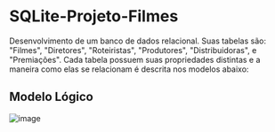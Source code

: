 # SQLite-Projeto-Filmes

Desenvolvimento de um banco de dados relacional. Suas tabelas são: "Filmes", "Diretores", "Roteiristas", "Produtores", "Distribuidoras", e "Premiações". Cada tabela possuem suas propriedades distintas e a maneira como elas se relacionam é descrita nos modelos abaixo:

## Modelo Lógico

![image](https://github.com/FlavioCastr00/SQLite-Projeto-Filmes/assets/154934234/d9f57b04-d7e0-444f-9581-38dfbb39531b)
